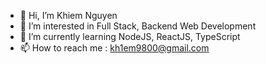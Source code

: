 - 👋 Hi, I’m Khiem Nguyen
- 👀 I’m interested in Full Stack, Backend Web Development
- 🌱 I’m currently learning NodeJS, ReactJS, TypeScript
- 📫 How to reach me : kh1em9800@gmail.com

<!---
kh1em98/kh1em98 is a ✨ special ✨ repository because its `README.md` (this file) appears on your GitHub profile.
You can click the Preview link to take a look at your changes.
--->
